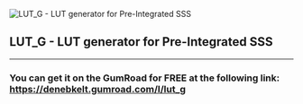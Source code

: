 
![LUT_G - LUT generator for Pre-Integrated SSS](https://public-files.gumroad.com/crfi542bhiduzfet46mojfabwaoy)

## LUT_G - LUT generator for Pre-Integrated SSS

----------

### You can get it on the GumRoad for FREE at the following link: https://denebkelt.gumroad.com/l/lut_g
